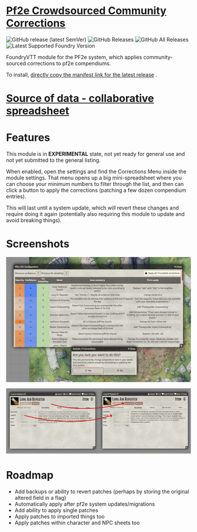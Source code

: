 # [Pf2e Crowdsourced Community Corrections](https://foundryvtt.com/packages/pf2e-crowdsourced-community-corrections/)

![GitHub release (latest SemVer)](https://img.shields.io/github/v/release/shemetz/pf2e-crowdsourced-community-corrections?style=for-the-badge)
![GitHub Releases](https://img.shields.io/github/downloads/shemetz/pf2e-crowdsourced-community-corrections/latest/total?style=for-the-badge)
![GitHub All Releases](https://img.shields.io/github/downloads/shemetz/pf2e-crowdsourced-community-corrections/total?style=for-the-badge&label=Downloads+total)
![Latest Supported Foundry Version](https://img.shields.io/endpoint?url=https://foundryshields.com/version?url=https://github.com/shemetz/pf2e-crowdsourced-community-corrections/raw/master/module.json)

FoundryVTT module for the PF2e system, which applies community-sourced corrections to pf2e compendiums.

To install, [directly copy the manifest link for the latest release](https://github.com/shemetz/pf2e-crowdsourced-community-corrections/releases/latest/download/module.json)
.

# [Source of data - collaborative spreadsheet](https://docs.google.com/spreadsheets/d/1nZ95fXqnmutFx8HE8TLvJIFiRf3WN9EwkBv7yYLFdB4)

# Features

This module is in **EXPERIMENTAL** state, not yet ready for general use and not yet submitted to the general listing.

When enabled, open the settings and find the Corrections Menu inside the module settings. That menu opens up a big
mini-spreadsheet where you can choose your minimum numbers to filter through the list, and then can click a button to
apply the corrections (patching a few dozen compendium entries).

This will last until a system update, which will revert these changes and require doing it again (potentially also
requiring this module to update and avoid breaking things).

# Screenshots

![](metadata/screenshot_1.png)

![](metadata/screenshot_2_long_air_repeater.png)

# Roadmap

- Add backups or ability to revert patches (perhaps by storing the original altered field in a flag)
- Automatically apply after pf2e system updates/migrations
- Add ability to apply single patches
- Apply patches to imported things too
- Apply patches within character and NPC sheets too
